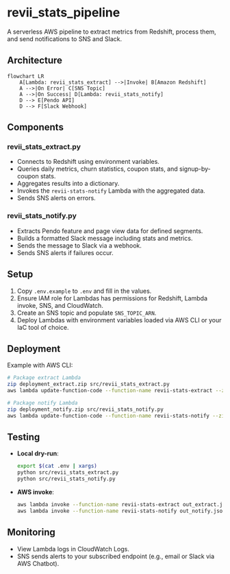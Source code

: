 # revii_stats_pipeline

A serverless AWS pipeline to extract metrics from Redshift, process them, and send notifications to SNS and Slack.

## Architecture

```mermaid
flowchart LR
    A[Lambda: revii_stats_extract] -->|Invoke| B[Amazon Redshift]
    A -->|On Error| C[SNS Topic]
    A -->|On Success| D[Lambda: revii_stats_notify]
    D --> E[Pendo API]
    D --> F[Slack Webhook]
```

## Components

### revii_stats_extract.py
- Connects to Redshift using environment variables.
- Queries daily metrics, churn statistics, coupon stats, and signup-by-coupon stats.
- Aggregates results into a dictionary.
- Invokes the `revii-stats-notify` Lambda with the aggregated data.
- Sends SNS alerts on errors.

### revii_stats_notify.py
- Extracts Pendo feature and page view data for defined segments.
- Builds a formatted Slack message including stats and metrics.
- Sends the message to Slack via a webhook.
- Sends SNS alerts if failures occur.

## Setup

1. Copy `.env.example` to `.env` and fill in the values.
2. Ensure IAM role for Lambdas has permissions for Redshift, Lambda invoke, SNS, and CloudWatch.
3. Create an SNS topic and populate `SNS_TOPIC_ARN`.
4. Deploy Lambdas with environment variables loaded via AWS CLI or your IaC tool of choice.

## Deployment

Example with AWS CLI:

```bash
# Package extract Lambda
zip deployment_extract.zip src/revii_stats_extract.py
aws lambda update-function-code --function-name revii-stats-extract --zip-file fileb://deployment_extract.zip

# Package notify Lambda
zip deployment_notify.zip src/revii_stats_notify.py
aws lambda update-function-code --function-name revii-stats-notify --zip-file fileb://deployment_notify.zip
```

## Testing

- **Local dry-run**:
  ```bash
  export $(cat .env | xargs)
  python src/revii_stats_extract.py
  python src/revii_stats_notify.py
  ```
- **AWS invoke**:
  ```bash
  aws lambda invoke --function-name revii-stats-extract out_extract.json
  aws lambda invoke --function-name revii-stats-notify out_notify.json
  ```

## Monitoring

- View Lambda logs in CloudWatch Logs.
- SNS sends alerts to your subscribed endpoint (e.g., email or Slack via AWS Chatbot).

